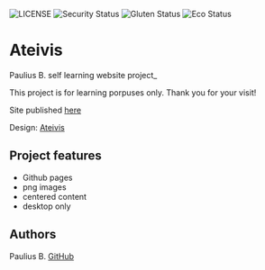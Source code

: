 ![LICENSE](https://img.shields.io/badge/license-MIT-blue.svg?style=flat-square)
![Security Status](https://img.shields.io/security-headers?label=Security&url=https%3A%2F%2Fgithub.com&style=flat-square)
![Gluten Status](https://img.shields.io/badge/Gluten-Free-green.svg)
![Eco Status](https://img.shields.io/badge/ECO-Friendly-green.svg)

# Ateivis

Paulius B. self learning website project_

This project is for learning porpuses only. Thank you for your visit!

Site published [here](#)

Design: [Ateivis](#)

## Project features

- Github pages
- png images
- centered content
- desktop only

## Authors

Paulius B. [GitHub](https://github.com/Scarab911)